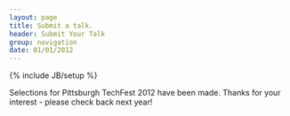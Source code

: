 ```yaml
---
layout: page
title: Submit a talk.
header: Submit Your Talk
group: navigation
date: 01/01/2012
---
```

{% include JB/setup %}

Selections for Pittsburgh TechFest 2012 have been made. Thanks for your interest - please check back next year!

